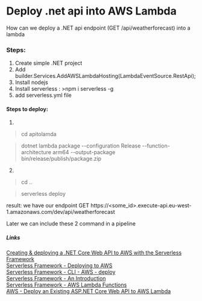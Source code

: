 # Deploy .net api into AWS Lambda
How can we deploy a .NET api endpoint (GET /api/weatherforecast) into a lambda


### Steps:
1. Create simple .NET project
2. Add builder.Services.AddAWSLambdaHosting(LambdaEventSource.RestApi);
3. Install nodejs
4. Install serverless : >npm i serverless -g
5. add serverless.yml file


#### Steps to deploy:
1. 
  > cd apitolamda
 
  > dotnet lambda package --configuration Release       --function-architecture arm64       --output-package bin/release/publish/package.zip

2.
  > cd ..
  
  > serverless deploy
  
result: we have our endpoint GET https://<some_id>.execute-api.eu-west-1.amazonaws.com/dev/api/weatherforecast

Later we can include these 2 command in a pipeline
			

	  

##### Links
[Creating & deploying a .NET Core Web API to AWS with the Serverless Framework](https://www.karam.io/blog/2019/creating-and-deploying-a-net-core-web-api-to-aws-with-the-serverless-framework/)<br>
[Serverless Framework  - Deploying to AWS](https://www.serverless.com/framework/docs/providers/aws/guide/deploying)<br>
[Serverless Framework  - CLI - AWS - deploy](https://www.serverless.com/framework/docs/providers/aws/cli-reference/deploy)<br>
[Serverless Framework - An Introduction](https://www.serverless.com/framework/docs)<br>
[Serverless Framework - AWS Lambda Functions](https://www.serverless.com/framework/docs/providers/aws/guide/functions)<br>
[AWS - Deploy an Existing ASP.NET Core Web API to AWS Lambda](https://aws.amazon.com/blogs/developer/deploy-an-existing-asp-net-core-web-api-to-aws-lambda/)<br>